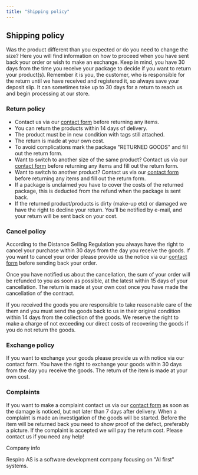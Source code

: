 ```yaml
---
title: "Shipping policy"
---
```


## Shipping policy

Was the product different than you expected or do you need to change the size? Here you will find information on how to proceed when you have sent back your order or wish to make an exchange. Keep in mind, you have 30 days from the time you receive your package to decide if you want to return your product(s). Remember it is you, the customer, who is responsible for the return until we have received and registered it, so always save your deposit slip. It can sometimes take up to 30 days for a return to reach us and begin processing at our store.

### Return policy

- Contact us via our [contact form](https://famme-international.myshopify.com/pages/contact-us) before returning any items.
- You can return the products within 14 days of delivery.
- The product must be in new condition with tags still attached.
- The return is made at your own cost.
- To avoid complications mark the package "RETURNED GOODS" and fill out the return form.
- Want to switch to another size of the same product? Contact us via our [contact form](https://famme-international.myshopify.com/pages/contact-us) before returning any items and fill out the return form.
- Want to switch to another product? Contact us via our [contact form](https://famme-international.myshopify.com/pages/contact-us) before returning any items and fill out the return form.
- If a package is unclaimed you have to cover the costs of the returned package, this is deducted from the refund when the package is sent back.
- If the returned product/products is dirty (make-up etc) or damaged we have the right to decline your return. You’ll be notified by e-mail, and your return will be sent back on your cost.

### Cancel policy

According to the Distance Selling Regulation you always have the right to cancel your purchase within 30 days from the day you receive the goods. If you want to cancel your order please provide us the notice via our [contact form](https://famme-international.myshopify.com/pages/contact-us) before sending back your order.

Once you have notified us about the cancellation, the sum of your order will be refunded to you as soon as possible, at the latest within 15 days of your cancellation. The return is made at your own cost once you have made the cancellation of the contract.

If you received the goods you are responsible to take reasonable care of the them and you must send the goods back to us in their original condition within 14 days from the collection of the goods. We reserve the right to make a charge of not exceeding our direct costs of recovering the goods if you do not return the goods.

### Exchange policy

If you want to exchange your goods please provide us with notice via our contact form. You have the right to exchange your goods within 30 days from the day you receive the goods. The return of the item is made at your own cost.

### Complaints

If you want to make a complaint contact us via our [contact form](https://famme-international.myshopify.com/pages/contact-us) as soon as the damage is noticed, but not later than 7 days after delivery. When a complaint is made an investigation of the goods will be started. Before the item will be returned back you need to show proof of the defect, preferably a picture. If the complaint is accepted we will pay the return cost. Please contact us if you need any help!

Company info

Respiro AS is a software development company focusing on "AI first" systems.
